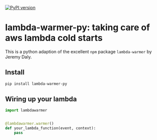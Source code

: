 [![PyPI version](https://badge.fury.io/py/lambda-warmer-py.svg)](https://badge.fury.io/py/lambda-warmer-py)

# lambda-warmer-py: taking care of aws lambda cold starts 
This is a python adaption of the excellent `npm` package `lambda-warmer` by Jeremy Daly.
  

## Install

```bash
pip install lambda-warmer-py
```

## Wiring up your lambda

```python
import lambdawarmer


@lambdawarmer.warmer()
def your_lambda_function(event, context):
    pass
```